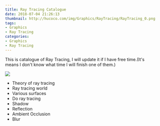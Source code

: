 ```yaml
---
title: Ray Tracing Catalogue
date: 2018-07-04 21:26:13
thumbnail: http://hucoco.com/img/Graphics/RayTracing/RayTracing_0.png
tags: 
- Graphics
- Ray Tracing
categories:
- Graphics
- Ray Tracing
---
```


This is catalogue of Ray Tracing, I will update it if I have free time.(It's means I don't know what time I will finish one of them.)
 
![](http://hucoco.com/img/Graphics/RayTracing/RayTracing_0.png)

* Theory of ray tracing
* Ray tracing world
* Various surfaces
* Do ray tracing
* Shadow
* Reflection
* Ambient Occlusion
* Blur
